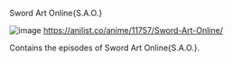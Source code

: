 Sword Art Online{S.A.O.}

![image](https://user-images.githubusercontent.com/90706834/209464070-ee457ffd-f4a1-4cb4-8047-4a1bc532514a.png)
https://anilist.co/anime/11757/Sword-Art-Online/




Contains the episodes of Sword Art Online{S.A.O.}.
